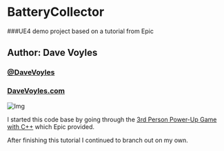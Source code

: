 # BatteryCollector
###UE4 demo project based on a tutorial from Epic

## Author: Dave Voyles
### [@DaveVoyles](http://www.twitter.com/DaveVoyles)
### [DaveVoyles.com](http://www.DaveVoyles.com)

![Img](http://i.imgur.com/CJyImu8.png)

I started this code base by going through the [3rd Person Power-Up Game with C++](https://wiki.unrealengine.com/Videos/Player?series=PLZlv_N0_O1gYup-gvJtMsgJqnEB_dGiM4)
which Epic provided. 

After finishing this tutorial I continued to branch out on my own. 
